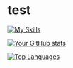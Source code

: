 # test

[![My Skills](https://skillicons.dev/icons?i=python,c,cpp,javascript,html,css,tailwindcss,nextjs,react)](https://skillicons.dev)

[![Your GitHub stats](https://github-readme-stats.vercel.app/api?username=echoesonmars&show_icons=true&theme=radical&hide_border=true&count_private=true)](https://github.com/anuraghazra/github-readme-stats)

[![Top Languages](https://github-readme-stats.vercel.app/api/top-langs/?username=echoesonmars&layout=compact&theme=radical&hide_border=true&langs_count=8)](https://github.com/anuraghazra/github-readme-stats)


